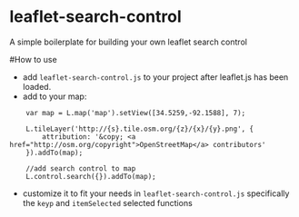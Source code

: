 # leaflet-search-control
A simple boilerplate for building your own leaflet search control

#How to use
- add `leaflet-search-control.js` to your project after leaflet.js has been loaded.
- add to your map:
```
	var map = L.map('map').setView([34.5259,-92.1588], 7);

	L.tileLayer('http://{s}.tile.osm.org/{z}/{x}/{y}.png', {
	    attribution: '&copy; <a href="http://osm.org/copyright">OpenStreetMap</a> contributors'
	}).addTo(map);

	//add search control to map
	L.control.search({}).addTo(map);
```
- customize it to fit your needs in `leaflet-search-control.js` specifically the `keyp` and `itemSelected` selected functions